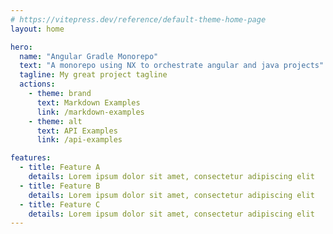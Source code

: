 ```yaml
---
# https://vitepress.dev/reference/default-theme-home-page
layout: home

hero:
  name: "Angular Gradle Monorepo"
  text: "A monorepo using NX to orchestrate angular and java projects"
  tagline: My great project tagline
  actions:
    - theme: brand
      text: Markdown Examples
      link: /markdown-examples
    - theme: alt
      text: API Examples
      link: /api-examples

features:
  - title: Feature A
    details: Lorem ipsum dolor sit amet, consectetur adipiscing elit
  - title: Feature B
    details: Lorem ipsum dolor sit amet, consectetur adipiscing elit
  - title: Feature C
    details: Lorem ipsum dolor sit amet, consectetur adipiscing elit
---
```


